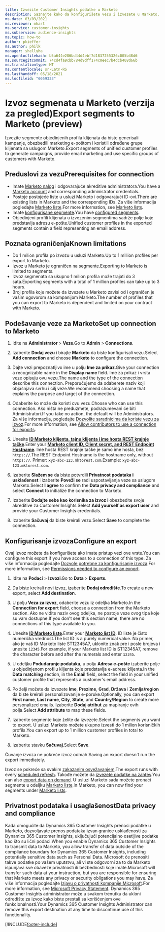 ```yaml
---
title: Izvezite Customer Insights podatke u Marketo
description: Saznajte kako da konfigurišete vezu i izvezete u Marketo.
ms.date: 03/03/2021
ms.reviewer: mhart
ms.service: customer-insights
ms.subservice: audience-insights
ms.topic: how-to
author: pkieffer
ms.author: philk
manager: shellyha
ms.openlocfilehash: b5a644e286bd44d4ebf7d1837255326c005b48d6
ms.sourcegitcommit: 74cd4fa9cbb784d9dff174c0eec7b4dcb408d66b
ms.translationtype: HT
ms.contentlocale: sr-Latn-RS
ms.lasthandoff: 05/18/2021
ms.locfileid: "6059333"
---
```

# <a name="export-segments-to-marketo-preview"></a><span data-ttu-id="0dd38-103">Izvoz segmenata u Marketo (verzija za pregled)</span><span class="sxs-lookup"><span data-stu-id="0dd38-103">Export segments to Marketo (preview)</span></span>

<span data-ttu-id="0dd38-104">Izvezite segmente objedinjenih profila klijenata da biste generisali kampanje, obezbedili marketing e-poštom i koristili određene grupe klijenata sa uslugom Marketo.</span><span class="sxs-lookup"><span data-stu-id="0dd38-104">Export segments of unified customer profiles to generate campaigns, provide email marketing and use specific groups of customers with Marketo.</span></span>

## <a name="prerequisites-for-connection"></a><span data-ttu-id="0dd38-105">Preduslovi za vezu</span><span class="sxs-lookup"><span data-stu-id="0dd38-105">Prerequisites for connection</span></span>

-   <span data-ttu-id="0dd38-106">Imate [Marketo nalog](https://login.marketo.com/) i odgovarajuće akreditive administratora.</span><span class="sxs-lookup"><span data-stu-id="0dd38-106">You have a [Marketo account](https://login.marketo.com/) and corresponding administrator credentials.</span></span>
-   <span data-ttu-id="0dd38-107">Postoje postojeće liste u usluzi Marketo i odgovarajući ID-ovi.</span><span class="sxs-lookup"><span data-stu-id="0dd38-107">There are existing lists in Marketo and the corresponding IDs.</span></span> <span data-ttu-id="0dd38-108">Za više informacija pogledajte [Marketo liste](https://docs.marketo.com/display/public/DOCS/Understanding+Static+Lists).</span><span class="sxs-lookup"><span data-stu-id="0dd38-108">For more information, see [Marketo lists](https://docs.marketo.com/display/public/DOCS/Understanding+Static+Lists).</span></span>
-   <span data-ttu-id="0dd38-109">Imate [konfigurisane segmente](segments.md).</span><span class="sxs-lookup"><span data-stu-id="0dd38-109">You have [configured segments](segments.md).</span></span>
-   <span data-ttu-id="0dd38-110">Objedinjeni profili klijenata u izvezenim segmentima sadrže polje koje predstavlja adresu e-pošte.</span><span class="sxs-lookup"><span data-stu-id="0dd38-110">Unified customer profiles in the exported segments contain a field representing an email address.</span></span>

## <a name="known-limitations"></a><span data-ttu-id="0dd38-111">Poznata ograničenja</span><span class="sxs-lookup"><span data-stu-id="0dd38-111">Known limitations</span></span>

- <span data-ttu-id="0dd38-112">Do 1 milion profila po izvozu u usluzi Marketo.</span><span class="sxs-lookup"><span data-stu-id="0dd38-112">Up to 1 million profiles per export to Marketo.</span></span>
- <span data-ttu-id="0dd38-113">Izvoz u Marketo je ograničen na segmente.</span><span class="sxs-lookup"><span data-stu-id="0dd38-113">Exporting to Marketo is limited to segments.</span></span>
- <span data-ttu-id="0dd38-114">Izvoz segmenata sa ukupno 1 milion profila može trajati do 3 sata.</span><span class="sxs-lookup"><span data-stu-id="0dd38-114">Exporting segments with a total of 1 million profiles can take up to 3 hours.</span></span> 
- <span data-ttu-id="0dd38-115">Broj profila koje možete da izvezete u Marketo zavisi od i ograničen je vašim ugovorom sa kompanijom Marketo.</span><span class="sxs-lookup"><span data-stu-id="0dd38-115">The number of profiles that you can export to Marketo is dependent and limited on your contract with Marketo.</span></span>

## <a name="set-up-connection-to-marketo"></a><span data-ttu-id="0dd38-116">Podešavanje veze za Marketo</span><span class="sxs-lookup"><span data-stu-id="0dd38-116">Set up connection to Marketo</span></span>

1. <span data-ttu-id="0dd38-117">Idite na **Administrator** > **Veze**.</span><span class="sxs-lookup"><span data-stu-id="0dd38-117">Go to **Admin** > **Connections**.</span></span>

1. <span data-ttu-id="0dd38-118">Izaberite **Dodaj vezu** i birajte **Marketo** da biste konfigurisali vezu.</span><span class="sxs-lookup"><span data-stu-id="0dd38-118">Select **Add connection** and choose **Marketo** to configure the connection.</span></span>

1. <span data-ttu-id="0dd38-119">Dajte vezi prepoznatljivo ime u polju **Ime za prikaz**.</span><span class="sxs-lookup"><span data-stu-id="0dd38-119">Give your connection a recognizable name in the **Display name** field.</span></span> <span data-ttu-id="0dd38-120">Ime za prikaz i vrsta veze opisuju ovu vezu.</span><span class="sxs-lookup"><span data-stu-id="0dd38-120">The name and the type of the connection describe this connection.</span></span> <span data-ttu-id="0dd38-121">Preporučujemo da odaberete naziv koji objašnjava svrhu i cilj veze.</span><span class="sxs-lookup"><span data-stu-id="0dd38-121">We recommend choosing a name that explains the purpose and target of the connection.</span></span>

1. <span data-ttu-id="0dd38-122">Odaberite ko može da koristi ovu vezu.</span><span class="sxs-lookup"><span data-stu-id="0dd38-122">Choose who can use this connection.</span></span> <span data-ttu-id="0dd38-123">Ako ništa ne preduzmete, podrazumevani će biti Administratori.</span><span class="sxs-lookup"><span data-stu-id="0dd38-123">If you take no action, the default will be Administrators.</span></span> <span data-ttu-id="0dd38-124">Za više informacija, pogledajte [Dozvolite saradnicima da koriste vezu za izvoz](connections.md#allow-contributors-to-use-a-connection-for-exports).</span><span class="sxs-lookup"><span data-stu-id="0dd38-124">For more information, see [Allow contributors to use a connection for exports](connections.md#allow-contributors-to-use-a-connection-for-exports).</span></span>

1. <span data-ttu-id="0dd38-125">Unesite **[ID Marketo klijenta, tajnu klijenta i ime hosta REST krajnje tačke](https://developers.marketo.com/rest-api/authentication/)**.</span><span class="sxs-lookup"><span data-stu-id="0dd38-125">Enter your **[Marketo client ID, Client secret, and REST Endpoint Hostname](https://developers.marketo.com/rest-api/authentication/)**.</span></span> <span data-ttu-id="0dd38-126">Ime hosta REST krajnje tačke je samo ime hosta, bez `https://`.</span><span class="sxs-lookup"><span data-stu-id="0dd38-126">The REST Endpoint Hostname is the hostname only, without `https://`.</span></span> <span data-ttu-id="0dd38-127">Primer: `xyz-abc-123.mktorest.com`.</span><span class="sxs-lookup"><span data-stu-id="0dd38-127">Example: `xyz-abc-123.mktorest.com`.</span></span> 

1. <span data-ttu-id="0dd38-128">Izaberite **Slažem se** da biste potvrdili **Privatnost podataka i usklađenost** i izaberite **Poveži se** radi uspostavljanja veze sa uslugom Marketo.</span><span class="sxs-lookup"><span data-stu-id="0dd38-128">Select **I agree** to confirm the **Data privacy and compliance** and select **Connect** to initialize the connection to Marketo.</span></span>

1. <span data-ttu-id="0dd38-129">Izaberite **Dodajte sebe kao korisnika za izvoz** i obezbedite svoje akreditive za Customer Insights.</span><span class="sxs-lookup"><span data-stu-id="0dd38-129">Select **Add yourself as export user** and provide your Customer Insights credentials.</span></span>

1. <span data-ttu-id="0dd38-130">Izaberite **Sačuvaj** da biste kreirali vezu.</span><span class="sxs-lookup"><span data-stu-id="0dd38-130">Select **Save** to complete the connection.</span></span>

## <a name="configure-an-export"></a><span data-ttu-id="0dd38-131">Konfigurisanje izvoza</span><span class="sxs-lookup"><span data-stu-id="0dd38-131">Configure an export</span></span>

<span data-ttu-id="0dd38-132">Ovaj izvoz možete da konfigurišete ako imate pristup vezi ove vrste.</span><span class="sxs-lookup"><span data-stu-id="0dd38-132">You can configure this export if you have access to a connection of this type.</span></span> <span data-ttu-id="0dd38-133">Za više informacija pogledajte [Dozvole potrebne za konfigurisanje izvoza](export-destinations.md#set-up-a-new-export).</span><span class="sxs-lookup"><span data-stu-id="0dd38-133">For more information, see [Permissions needed to configure an export](export-destinations.md#set-up-a-new-export).</span></span>

1. <span data-ttu-id="0dd38-134">Idite na **Podaci** > **Izvozi**.</span><span class="sxs-lookup"><span data-stu-id="0dd38-134">Go to **Data** > **Exports**.</span></span>

1. <span data-ttu-id="0dd38-135">Da biste kreirali novi izvoz, izaberite **Dodaj odredište**.</span><span class="sxs-lookup"><span data-stu-id="0dd38-135">To create a new export, select **Add destination**.</span></span>

1. <span data-ttu-id="0dd38-136">U polju **Veza za izvoz**, odaberite vezu iz odeljka Marketo.</span><span class="sxs-lookup"><span data-stu-id="0dd38-136">In the **Connection for export** field, choose a connection from the Marketo section.</span></span> <span data-ttu-id="0dd38-137">Ako ne vidite naziv ovog odeljka, ne postoje veze ovog tipa koje su vam dostupne.</span><span class="sxs-lookup"><span data-stu-id="0dd38-137">If you don't see this section name, there are no connections of this type available to you.</span></span>

1. <span data-ttu-id="0dd38-138">Unesite **[ID Marketo liste](https://docs.marketo.com/display/public/DOCS/Understanding+Static+Lists)**.</span><span class="sxs-lookup"><span data-stu-id="0dd38-138">Enter your **[Marketo list ID](https://docs.marketo.com/display/public/DOCS/Understanding+Static+Lists)**.</span></span> <span data-ttu-id="0dd38-139">ID liste je čisto numerička vrednost.</span><span class="sxs-lookup"><span data-stu-id="0dd38-139">The list ID is a purely numerical value.</span></span> <span data-ttu-id="0dd38-140">Na primer, ako je vaš ID Marketo liste ST12345A7, uklonite znak pre i posle brojeva i unesite `12345`.</span><span class="sxs-lookup"><span data-stu-id="0dd38-140">For example, if your Marketo list ID is ST12345A7, remove the character before and after the numerals and enter `12345`.</span></span> 

1. <span data-ttu-id="0dd38-141">U odeljku **Podudaranje podataka**, u polju **Adresa e-pošte** izaberite polje u objedinjenom profilu klijenta koje predstavlja e-adresu klijenta.</span><span class="sxs-lookup"><span data-stu-id="0dd38-141">In the **Data matching** section, in the **Email** field, select the field in your unified customer profile that represents a customer's email address.</span></span> 

1. <span data-ttu-id="0dd38-142">Po želji možete da izvezete **Ime**, **Prezime**, **Grad**, **Država** i **Zemlja/region** da biste kreirali personalizovanije e-poruke.</span><span class="sxs-lookup"><span data-stu-id="0dd38-142">Optionally, you can export **First name**, **Last name**, **City**, **State**, and **Country/Region**  to create more personalized emails.</span></span> <span data-ttu-id="0dd38-143">Izaberite **Dodaj atribut** za mapiranje ovih polja.</span><span class="sxs-lookup"><span data-stu-id="0dd38-143">Select **Add attribute** to map these fields.</span></span>

1. <span data-ttu-id="0dd38-144">Izaberite segmente koje želite da izvezete.</span><span class="sxs-lookup"><span data-stu-id="0dd38-144">Select the segments you want to export.</span></span> <span data-ttu-id="0dd38-145">U usluzi Marketo možete ukupno izvesti do 1 milion korisničkih profila.</span><span class="sxs-lookup"><span data-stu-id="0dd38-145">You can export up to 1 million customer profiles in total to Marketo.</span></span>

1. <span data-ttu-id="0dd38-146">Izaberite stavku **Sačuvaj**.</span><span class="sxs-lookup"><span data-stu-id="0dd38-146">Select **Save**.</span></span>

<span data-ttu-id="0dd38-147">Čuvanje izvoza ne pokreće izvoz odmah.</span><span class="sxs-lookup"><span data-stu-id="0dd38-147">Saving an export doesn't run the export immediately.</span></span>

<span data-ttu-id="0dd38-148">Izvoz se pokreće sa svakim [zakazanim osvežavanjem](system.md#schedule-tab).</span><span class="sxs-lookup"><span data-stu-id="0dd38-148">The export runs with every [scheduled refresh](system.md#schedule-tab).</span></span> <span data-ttu-id="0dd38-149">Takođe možete da [izvezete podatke na zahtev](export-destinations.md#run-exports-on-demand).</span><span class="sxs-lookup"><span data-stu-id="0dd38-149">You can also [export data on demand](export-destinations.md#run-exports-on-demand).</span></span> <span data-ttu-id="0dd38-150">U usluzi Marketo sada možete pronaći segmente u odeljku [Marketo liste](https://docs.marketo.com/display/public/DOCS/Understanding+Static+Lists).</span><span class="sxs-lookup"><span data-stu-id="0dd38-150">In Marketo, you can now find your segments under [Marketo lists](https://docs.marketo.com/display/public/DOCS/Understanding+Static+Lists).</span></span>


## <a name="data-privacy-and-compliance"></a><span data-ttu-id="0dd38-151">Privatnost podataka i usaglašenost</span><span class="sxs-lookup"><span data-stu-id="0dd38-151">Data privacy and compliance</span></span>

<span data-ttu-id="0dd38-152">Kada omogućite da Dynamics 365 Customer Insights prenosi podatke u Marketo, dozvoljavate prenos podataka izvan granice usklađenosti za Dynamics 365 Customer Insights, uključujući potencijalno osetljive podatke kao što su lični podaci.</span><span class="sxs-lookup"><span data-stu-id="0dd38-152">When you enable Dynamics 365 Customer Insights to transmit data to Marketo, you allow transfer of data outside of the compliance boundary for Dynamics 365 Customer Insights, including potentially sensitive data such as Personal Data.</span></span> <span data-ttu-id="0dd38-153">Microsoft će prenositi takve podatke po vašem uputstvu, ali vi ste odgovorni za to da Marketo ispunjava sve obaveze privatnosti ili bezbednosti koje imate.</span><span class="sxs-lookup"><span data-stu-id="0dd38-153">Microsoft will transfer such data at your instruction, but you are responsible for ensuring that Marketo meets any privacy or security obligations you may have.</span></span> <span data-ttu-id="0dd38-154">Za više informacija pogledajte [Izjavu o privatnosti kompanije Microsoft](https://go.microsoft.com/fwlink/?linkid=396732).</span><span class="sxs-lookup"><span data-stu-id="0dd38-154">For more information, see [Microsoft Privacy Statement](https://go.microsoft.com/fwlink/?linkid=396732).</span></span>
<span data-ttu-id="0dd38-155">Dynamics 365 Customer Insights administrator može u svakom trenutku da ukloni odredište za izvoz kako biste prestali sa korišćenjem ove funkcionalnosti.</span><span class="sxs-lookup"><span data-stu-id="0dd38-155">Your Dynamics 365 Customer Insights Administrator can remove this export destination at any time to discontinue use of this functionality.</span></span>


[!INCLUDE[footer-include](../includes/footer-banner.md)]

